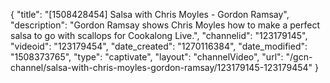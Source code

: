 {
    "title": "[1508428454] Salsa with Chris Moyles - Gordon Ramsay",
    "description": "Gordon Ramsay shows Chris Moyles how to make a perfect salsa to go with scallops for Cookalong Live.",
    "channelid": "123179145",
    "videoid": "123179454",
    "date_created": "1270116384",
    "date_modified": "1508373765",
    "type": "captivate",
    "layout": "channelVideo",
    "url": "\/gcn-channel\/salsa-with-chris-moyles-gordon-ramsay\/123179145-123179454"
}